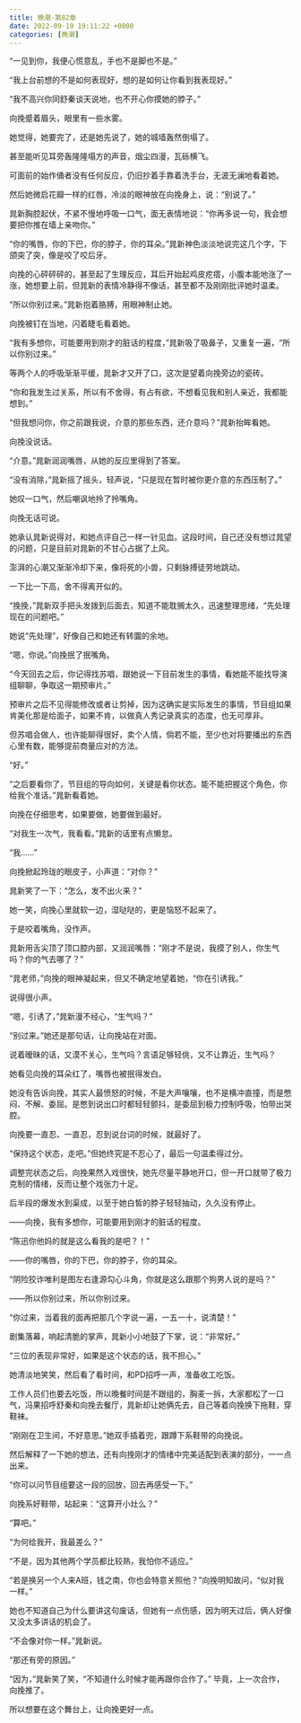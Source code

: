```yaml
---
title: 晚潮-第82章
date: 2022-09-19 19:11:22 +0800
categories: [晚潮]
---
```


“一见到你，我便心慌意乱，手也不是脚也不是。”

“我上台前想的不是如何表现好，想的是如何让你看到我表现好。”

“我不高兴你同舒秦谈天说地，也不开心你摸她的脖子。”

向挽蹙着眉头，眼里有一些水雾。

她觉得，她要完了，还是她先说了，她的城墙轰然倒塌了。

甚至能听见耳旁轰隆隆塌方的声音，烟尘四漫，瓦砾横飞。

可面前的始作俑者没有任何反应，仍旧抄着手靠着洗手台，无波无澜地看着她。

然后她微启花瓣一样的红唇，冷淡的眼神放在向挽身上，说：“别说了。”

晁新胸腔起伏，不紧不慢地呼吸一口气，面无表情地说：“你再多说一句，我会想要把你推在墙上亲吻你。”

“你的嘴唇，你的下巴，你的脖子，你的耳朵。”晁新神色淡淡地说完这几个字，下颌突了突，像是咬了咬后牙。

向挽的心砰砰砰的，甚至起了生理反应，耳后开始起鸡皮疙瘩，小腹本能地涨了一涨，她想要上前，但晁新的表情冷静得不像话，甚至都不及刚刚批评她时温柔。

“所以你别过来。”晁新抱着胳膊，用眼神制止她。

向挽被钉在当地，闪着睫毛看着她。

“我有多想你，可能要用到刚才的脏话的程度，”晁新吸了吸鼻子，又重复一遍，“所以你别过来。”

等两个人的呼吸渐渐平缓，晁新才又开了口，这次是望着向挽旁边的瓷砖。

“你和我发生过关系，所以有不舍得，有占有欲，不想看见我和别人亲近，我都能想到。”

“但我想问你，你之前跟我说，介意的那些东西，还介意吗？”晁新抬眸看她。

向挽没说话。

“介意。”晁新润润嘴唇，从她的反应里得到了答案。

“没有消除，”晁新摇了摇头，轻声说，“只是现在暂时被你更介意的东西压制了。”

她叹一口气，然后嘲讽地拎了拎嘴角。

向挽无话可说。

她承认晁新说得对，和她点评自己一样一针见血。这段时间，自己还没有想过晁望的问题，只是目前对晁新的不甘心占据了上风。

澎湃的心潮又渐渐冷却下来，像将死的小兽，只剩脉搏徒劳地跳动。

一下比一下高，舍不得离开似的。

“挽挽，”晁新双手把头发拨到后面去，知道不能耽搁太久，迅速整理思绪，“先处理现在的问题吧。”

她说“先处理”，好像自己和她还有转圜的余地。

“嗯，你说。”向挽抿了抿嘴角。

“今天回去之后，你记得找苏唱，跟她说一下目前发生的事情，看她能不能找导演组聊聊，争取这一期预审片。”

预审片之后不见得能修改或者让剪掉，因为这确实是实际发生的事情，节目组如果肯美化那是给面子，如果不肯，以做真人秀记录真实的态度，也无可厚非。

但苏唱会做人，也许能聊得很好，卖个人情，倘若不能，至少也对将要播出的东西心里有数，能够提前商量应对的方法。

“好。”

“之后要看你了，节目组的导向如何，关键是看你状态。能不能把握这个角色，你给我个准话。”晁新看着她。

向挽在仔细思考，如果要做，她要做到最好。

“对我生一次气，我看看。”晁新的话里有点懒怠。

“我……”

向挽掀起玲珑的眼皮子，小声道：“对你？”

晁新笑了一下：“怎么，发不出火来？”

她一笑，向挽心里就软一边，湿哒哒的，更是恼怒不起来了。

于是咬着嘴角，没作声。

晁新用舌尖顶了顶口腔内部，又润润嘴唇：“刚才不是说，我摸了别人，你生气吗？你的气去哪了？”

“晁老师，”向挽的眼神凝起来，但又不确定地望着她，“你在引诱我。”

说得很小声。

“嗯，引诱了，”晁新漫不经心，“生气吗？”

“别过来。”她还是那句话，让向挽站在对面。

说着暧昧的话，又漠不关心，生气吗？言语足够轻佻，又不让靠近，生气吗？

她看见向挽的耳朵红了，嘴唇也被抿得发白。

她没有告诉向挽，其实人最愤怒的时候，不是大声嚷嚷，也不是横冲直撞，而是憋闷、不解、委屈。是憋到说出口时都轻轻颤抖，是委屈到极力控制呼吸，怕带出哭腔。

向挽要一直忍、一直忍，忍到说台词的时候，就最好了。

“保持这个状态，走吧。”但她终究是不忍心了，最后一句温柔得过分。

调整完状态之后，向挽果然入戏很快，她先尽量平静地开口，但一开口就带了极力克制的情绪，反而让整个戏张力十足。

后半段的爆发水到渠成，以至于她白皙的脖子轻轻抽动，久久没有停止。

——向挽，我有多想你，可能要用到刚才的脏话的程度。

“陈迅你他妈的就是这么看我的是吧？！”

——你的嘴唇，你的下巴，你的脖子，你的耳朵。

“阴险狡诈唯利是图左右逢源勾心斗角，你就是这么跟那个狗男人说的是吗？”

——所以你别过来，所以你别过来。

“你过来，当着我的面再把那几个字说一遍，一五一十，说清楚！”

剧集落幕，响起清脆的掌声，晁新小小地鼓了下掌，说：“非常好。”

“三位的表现非常好，如果是这个状态的话，我不担心。”

她清淡地笑笑，然后看了看时间，和PD招呼一声，准备收工吃饭。

工作人员们也要去吃饭，所以晚餐时间是不跟组的，胸麦一拆，大家都松了一口气，冯果招呼舒秦和向挽去餐厅，晁新却让她俩先去，自己等着向挽换下拖鞋，穿鞋袜。

“刚刚在卫生间，不好意思。”她双手插着兜，跟蹲下系鞋带的向挽说。

然后解释了一下她的想法，还有向挽刚才的情绪中完美适配到表演的部分，一一点出来。

“你可以问节目组要这一段的回放，回去再感受一下。”

向挽系好鞋带，站起来：“这算开小灶么？”

“算吧。”

“为何给我开，我最差么？”

“不是，因为其他两个学员都比较熟，我怕你不适应。”

“若是换另一个人来A班，钱之南，你也会特意关照他？”向挽明知故问，“似对我一样。”

她也不知道自己为什么要讲这句废话，但她有一点伤感，因为明天过后，俩人好像又没太多讲话的机会了。

“不会像对你一样。”晁新说。

“那还有旁的原因。”

“因为，”晁新笑了笑，“不知道什么时候才能再跟你合作了。” 毕竟，上一次合作，向挽推了。

所以想要在这个舞台上，让向挽更好一点。

